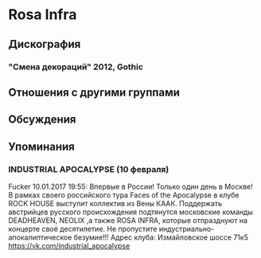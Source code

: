 # Rosa Infra



## Дискография

### "Смена декораций" 2012, Gothic




## Отношения с другими группами


## Обсуждения


## Упоминания

### INDUSTRIAL APOCALYPSE (10 февраля)

Fucker 10.01.2017 19:55:
Впервые в России! Только один день в Москве! В рамках своего российского тура Faces of the Apocalypse в клубе ROCK HOUSE выступит коллектив из Вены КААК. Поддержать австрийцев русского происхождения подтянутся московские команды DEADHEAVEN, NEOLIX ,а также ROSA INFRA, которые отпразднуют на концерте своё десятилетие. Не пропустите индустриально- апокалиптическое безумие!!! Адрес клуба: Измайловское шоссе 71к5 https://vk.com/industrial_apocalypse

